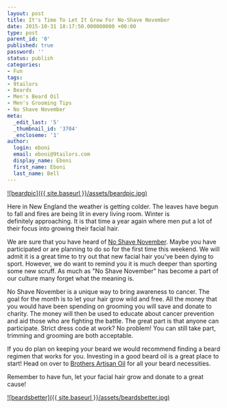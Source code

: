 ```yaml
---
layout: post
title: It's Time To Let It Grow For No-Shave November
date: 2015-10-31 18:17:50.000000000 +00:00
type: post
parent_id: '0'
published: true
password: ''
status: publish
categories:
- Fun
tags:
- 9tailors
- Beards
- Men's Beard Oil
- Men's Grooming Tips
- No Shave November
meta:
  _edit_last: '5'
  _thumbnail_id: '3704'
  _encloseme: '1'
author:
  login: eboni
  email: eboni@9tailors.com
  display_name: Eboni
  first_name: Eboni
  last_name: Bell
---
```

[![beardpic]({{ site.baseurl }}/assets/beardpic.jpg)](http://blog.9tailors.com/uploads/beardpic.jpg)

Here in New England the weather is getting colder. The leaves have begun to fall and fires are being lit in every living room. Winter is definitely approaching. It is that time a year again where men put a lot of their focus into growing their facial hair.

We are sure that you have heard of [No Shave November](https://www.no-shave.org/). Maybe you have participated or are planning to do so for the first time this weekend. We will admit it is a great time to try out that new facial hair you've been dying to sport. However, we do want to remind you it is much deeper than sporting some new scruff. As much as "No Shave November" has become a part of our culture many forget what the meaning is.

No Shave November is a unique way to bring awareness to cancer. The goal for the month is to let your hair grow wild and free. All the money that you would have been spending on grooming you will save and donate to charity. The money will then be used to educate about cancer prevention and aid those who are fighting the battle. The great part is that anyone can participate. Strict dress code at work? No problem! You can still take part, trimming and grooming are both acceptable.

If you do plan on keeping your beard we would recommend finding a beard regimen that works for you. Investing in a good beard oil is a great place to start! Head on over to [Brothers Artisan Oil](http://www.brothersartisanoil.com/) for all your beard necessities.

Remember to have fun, let your facial hair grow and donate to a great cause!

[![beardsbetter]({{ site.baseurl }}/assets/beardsbetter.jpg)](http://blog.9tailors.com/uploads/beardsbetter.jpg)